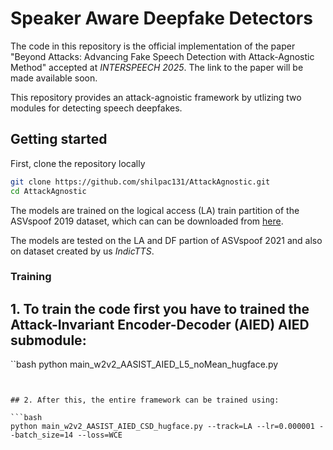 # Speaker Aware Deepfake Detectors

The code in this repository is the official implementation of the paper "Beyond Attacks: Advancing Fake Speech Detection with Attack-Agnostic Method" accepted at *INTERSPEECH 2025*. The link to the paper will be made available soon.

This repository provides an attack-agnoistic framework by utlizing two modules for detecting speech deepfakes.

## Getting started
First, clone the repository locally

```bash
git clone https://github.com/shilpac131/AttackAgnostic.git
cd AttackAgnostic
```

The models are trained on the logical access (LA) train  partition of the ASVspoof 2019 dataset, which can can be downloaded from [here](https://datashare.is.ed.ac.uk/handle/10283/3336).

The models are tested on the LA and DF partion of ASVspoof 2021 and also on dataset created by us *IndicTTS*.


### Training

## 1. To train the code first you have to trained the Attack-Invariant Encoder-Decoder (AIED) AIED submodule:

``bash
python main_w2v2_AASIST_AIED_L5_noMean_hugface.py
```


## 2. After this, the entire framework can be trained using:

```bash
python main_w2v2_AASIST_AIED_CSD_hugface.py --track=LA --lr=0.000001 --batch_size=14 --loss=WCE  
```







